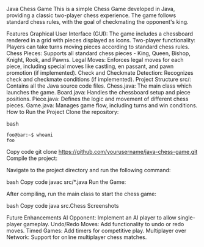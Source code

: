 Java Chess Game
This is a simple Chess Game developed in Java, providing a classic two-player chess experience. The game follows standard chess rules, with the goal of checkmating the opponent's king.

Features
Graphical User Interface (GUI): The game includes a chessboard rendered in a grid with pieces displayed as icons.
Two-player functionality: Players can take turns moving pieces according to standard chess rules.
Chess Pieces: Supports all standard chess pieces - King, Queen, Bishop, Knight, Rook, and Pawns.
Legal Moves: Enforces legal moves for each piece, including special moves like castling, en passant, and pawn promotion (if implemented).
Check and Checkmate Detection: Recognizes check and checkmate conditions (if implemented).
Project Structure
src/: Contains all the Java source code files.
Chess.java: The main class which launches the game.
Board.java: Handles the chessboard setup and piece positions.
Piece.java: Defines the logic and movement of different chess pieces.
Game.java: Manages game flow, including turns and win conditions.
How to Run the Project
Clone the repository:

bash
```console
foo@bar:~$ whoami
foo
```
Copy code
git clone https://github.com/yourusername/java-chess-game.git
Compile the project:

Navigate to the project directory and run the following command:

bash
Copy code
javac src/*.java
Run the Game:

After compiling, run the main class to start the chess game:

bash
Copy code
java src.Chess
Screenshots

Future Enhancements
AI Opponent: Implement an AI player to allow single-player gameplay.
Undo/Redo Moves: Add functionality to undo or redo moves.
Timed Games: Add timers for competitive play.
Multiplayer over Network: Support for online multiplayer chess matches.
